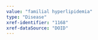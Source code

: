 ```yaml
---
value: "familial hyperlipidemia"
type: "Disease"
xref-identifier: "1168"
xref-dataSource: "DOID"
---
```


